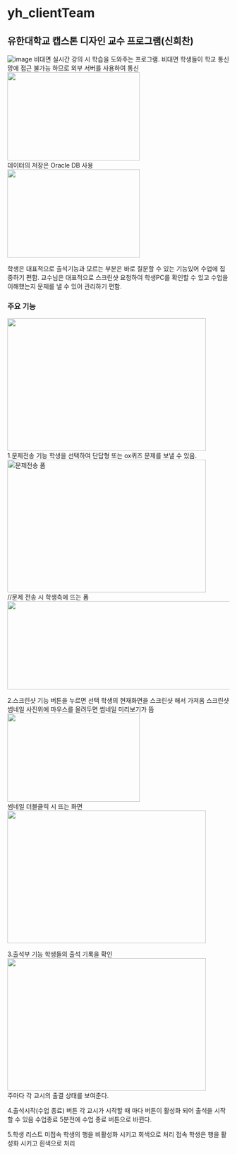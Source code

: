 # yh_clientTeam
## 유한대학교 캡스톤 디자인 교수 프로그램(신희찬)
![image](https://user-images.githubusercontent.com/90231631/144564773-8c1a7baf-6cad-44ba-a57f-7b787c0eed8e.png)
비대면 실시간 강의 시 학습을 도와주는 프로그램. 
비대면 학생들이 학교 통신망에 접근 불가능 하므로 외부 서버를 사용하여 통신
<br/><img src="https://user-images.githubusercontent.com/90231631/144564614-05a40292-bb27-4e0a-8c3a-17e005358dba.png" width="300px" height="200px"></img><br/>
데이터의 저장은 Oracle DB 사용
<br/><img src="https://user-images.githubusercontent.com/90231631/144565082-bea16a39-a8b3-4803-a245-0dc2fb052da2.png" width="300px" height="200px"></img><br/>

학생은 대표적으로 출석기능과 모르는 부분은 바로 질문할 수 있는 기능있어 수업에 집중하기 편함.
교수님은 대표적으로 스크린샷 요청하여 학생PC를 확인할 수 있고 수업을 이해했는지 문제를 낼 수 있어 관리하기 편함.

### 주요 기능
<img src="https://user-images.githubusercontent.com/90231631/144564335-64af9f11-72ef-4915-93f8-632133a654cc.png" width="450px" height="300px"></img><br/>
1.문제전송 기능
학생을 선택하여 단답형 또는 ox퀴즈 문제를 보낼 수 있음. 
<br/><img src="https://user-images.githubusercontent.com/90231631/144563644-a1fa8720-d814-4b50-8f88-3234b4d0eff6.png" width="450px" height="300px" title="문제전송 폼"></img><br/>
//문제 전송 시 학생측에 뜨는 폼
<br/><img src="https://user-images.githubusercontent.com/90231631/144563953-06625e76-0e5b-43e7-bd70-417b5637e0f1.png" width="600px" height="200px"></img><br/>

2.스크린샷 기능
버튼을 누르면 선택 학생의 현재화면을 스크린샷 해서 가져옴
스크린샷 썸네일 사진위에 마우스를 올려두면 썸네일 미리보기가 뜸
<br/><img src="https://user-images.githubusercontent.com/90231631/144565489-0c43262a-8577-4d5a-ba45-d9a18dfe5c55.png" width="300px" height="200px"></img></br>
썸네일 더블클릭 시 뜨는 화면
<br/><img src="https://user-images.githubusercontent.com/90231631/144565834-f478420f-d3e8-4232-94f2-e3bd8cdb14bd.png" width="450px" height="300px"></img></br>

3.출석부 기능
학생들의 출석 기록을 확인
<br/><img src="https://user-images.githubusercontent.com/90231631/144563038-593804b8-64af-4cff-a935-cc7e6b4aadf7.png" width="450px" height="300px"></img><br/>
주마다 각 교시의 출결 상태를 보여준다.

4.출석시작(수업 종료) 버튼
각 교시가 시작할 때 마다 버튼이 활성화 되어 출석을 시작 할 수 있음
수업종료 5분전에 수업 종료 버튼으로 바뀐다.

5.학생 리스트
미접속 학생의 행을 비활성화 시키고 회색으로 처리
접속 학생은 행을 활성화 시키고 흰색으로 처리

